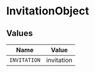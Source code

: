 # InvitationObject


## Values

| Name         | Value        |
| ------------ | ------------ |
| `INVITATION` | invitation   |